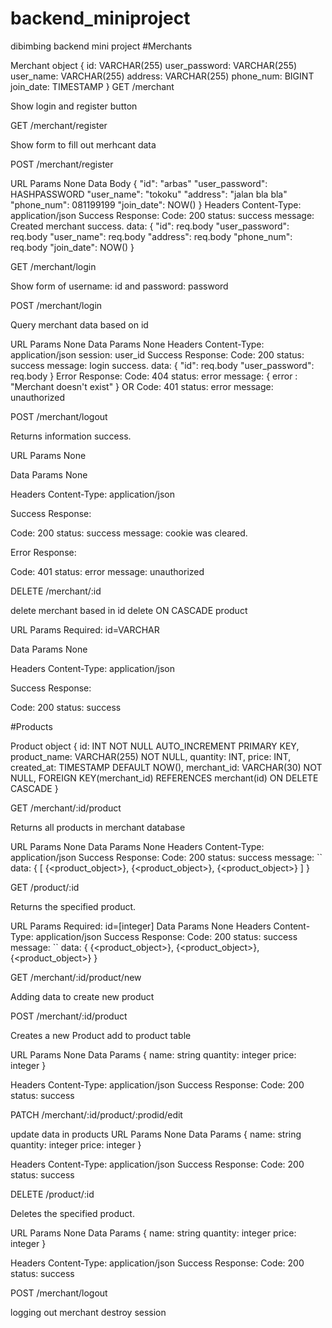 # backend_miniproject
dibimbing backend mini project
#Merchants

Merchant object
{
  id: VARCHAR(255)
	user_password: VARCHAR(255)
  user_name: VARCHAR(255)
  address: VARCHAR(255)
  phone_num: BIGINT
  join_date: TIMESTAMP
}
GET /merchant

Show login and register button

GET /merchant/register

Show form to fill out merhcant data

POST /merchant/register

URL Params
None
Data Body
{
    "id": "arbas"
  	"user_password": HASHPASSWORD
    "user_name": "tokoku"
    "address": "jalan bla bla"
    "phone_num": 081199199
    "join_date": NOW()
}
Headers
Content-Type: application/json
Success Response:
Code: 200
status: success
message: Created merchant success.
data:
{
  "id": req.body
  "user_password": req.body
  "user_name": req.body
  "address": req.body
  "phone_num": req.body
  "join_date": NOW()
}

GET /merchant/login

Show form of username: id and password: password

POST /merchant/login

Query merchant data based on id

URL Params
None
Data Params
None
Headers
Content-Type: application/json
session: user_id
Success Response:
Code: 200
status: success
message: login success. data:
{
  "id": req.body
  "user_password": req.body
}
Error Response:
Code: 404
status: error
message: { error : "Merchant doesn't exist" }
OR
Code: 401
status: error
message: unauthorized

POST /merchant/logout

Returns information success.

URL Params
None

Data Params
None

Headers
Content-Type: application/json

Success Response:

Code: 200
status: success message: cookie was cleared.

Error Response:

Code: 401
status: error
message: unauthorized

DELETE /merchant/:id

delete merchant based in id delete ON CASCADE product

URL Params
Required: id=VARCHAR

Data Params
None

Headers
Content-Type: application/json

Success Response:

Code: 200
status: success

#Products

Product object
{
  id: INT NOT NULL AUTO_INCREMENT PRIMARY KEY,
	product_name: VARCHAR(255) NOT NULL,
  quantity: INT,
  price: INT,
  created_at: TIMESTAMP DEFAULT NOW(),
  merchant_id: VARCHAR(30) NOT NULL,
	FOREIGN KEY(merchant_id) REFERENCES merchant(id) ON DELETE CASCADE
}

GET /merchant/:id/product

Returns all products in merchant database

URL Params
None
Data Params
None
Headers
Content-Type: application/json
Success Response:
Code: 200
status: success message: `` data:
{
  [
    {<product_object>},
    {<product_object>},
    {<product_object>}
  ]
}

GET /product/:id

Returns the specified product.

URL Params
Required: id=[integer]
Data Params
None
Headers
Content-Type: application/json
Success Response:
Code: 200
status: success message: `` data:
{
    {<product_object>},
    {<product_object>},
    {<product_object>}
}

GET /merchant/:id/product/new

Adding data to create new product

POST /merchant/:id/product

Creates a new Product add to product table

URL Params
None
Data Params
  {
    name: string
    quantity: integer
    price: integer
  }

Headers
Content-Type: application/json
Success Response:
Code: 200
status: success

PATCH /merchant/:id/product/:prodid/edit

update data in products
URL Params
None
Data Params
  {
    name: string
    quantity: integer
    price: integer
  }

Headers
Content-Type: application/json
Success Response:
Code: 200
status: success

DELETE /product/:id

Deletes the specified product.

URL Params
None
Data Params
  {
    name: string
    quantity: integer
    price: integer
  }

Headers
Content-Type: application/json
Success Response:
Code: 200
status: success

POST /merchant/logout

logging out merchant
destroy session
